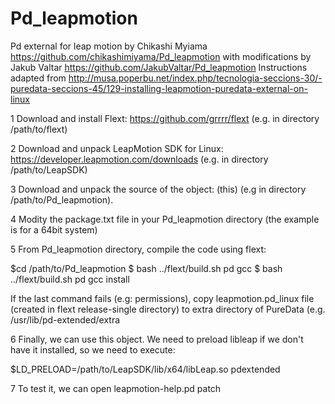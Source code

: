 Pd_leapmotion
=============

Pd external for leap motion by Chikashi Myiama https://github.com/chikashimiyama/Pd_leapmotion 
with modifications by Jakub Valtar https://github.com/JakubValtar/Pd_leapmotion
Instructions adapted from http://musa.poperbu.net/index.php/tecnologia-seccions-30/-puredata-seccions-45/129-installing-leapmotion-puredata-external-on-linux

1 Download and install Flext: https://github.com/grrrr/flext (e.g. in directory /path/to/flext)

2 Download and unpack LeapMotion SDK for Linux: https://developer.leapmotion.com/downloads (e.g. in directory /path/to/LeapSDK)

3 Download and unpack the source of the object: (this) (e.g in directory /path/to/Pd_leapmotion).

4 Modity the package.txt file in your Pd_leapmotion directory (the example is for a 64bit system)

5 From Pd_leapmotion directory, compile the code using flext:

  $cd /path/to/Pd_leapmotion
  $ bash ../flext/build.sh pd gcc
  $ bash ../flext/build.sh pd gcc install

If the last command fails (e.g: permissions), copy  leapmotion.pd_linux file (created in flext release-single directory) to extra directory of PureData (e.g. /usr/lib/pd-extended/extra

6 Finally, we can use this object. We need to preload libleap if we don't have it installed, so we need to execute:

  $LD_PRELOAD=/path/to/LeapSDK/lib/x64/libLeap.so pdextended

7 To test it, we can open leapmotion-help.pd patch
